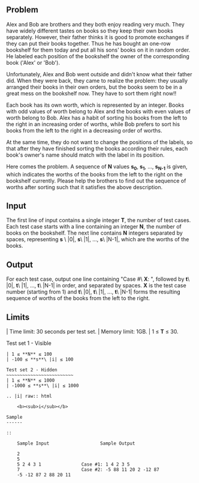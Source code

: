 Problem
-------
Alex and Bob are brothers and they both enjoy reading very much. They have widely different tastes on books so they keep their own books separately. However, their father thinks it is good to promote exchanges if they can put their books together. Thus he has bought an one-row bookshelf for them today and put all his sons' books on it in random order. He labeled each position of the bookshelf the owner of the corresponding book ('Alex' or 'Bob').

Unfortunately, Alex and Bob went outside and didn't know what their father did. When they were back, they came to realize the problem: they usually arranged their books in their own orders, but the books seem to be in a great mess on the bookshelf now. They have to sort them right now!!

Each book has its own worth, which is represented by an integer. Books with odd values of worth belong to Alex and the books with even values of worth belong to Bob. Alex has a habit of sorting his books from the left to the right in an increasing order of worths, while Bob prefers to sort his books from the left to the right in a decreasing order of worths.

At the same time, they do not want to change the positions of the labels, so that after they have finished sorting the books according their rules, each book's owner's name should match with the label in its position.

Here comes the problem. A sequence of **N** values **s<sub>0</sub>**, **s<sub>1</sub>**, ..., **s<sub>N-1</sub>** is given, which indicates the worths of the books from the left to the right on the bookshelf currently. Please help the brothers to find out the sequence of worths after sorting such that it satisfies the above description.

Input
-----
The first line of input contains a single integer **T**, the number of test
cases. Each test case starts with a line containing an integer **N**, the
number of books on the bookshelf. The next line contains **N** integers
separated by spaces, representing **s** \ |0|, **s**\ |1|, ..., **s**\ |N-1|,
which are the worths of the books.

Output
------
For each test case, output one line containing "Case #\ **X**: ", followed by
**t**\ |0|, **t**\ |1|, ..., **t**\ |N-1| in order, and separated by spaces.
**X** is the test case number (starting from 1) and **t**\ |0|, **t**\ |1|,
..., **t**\ |N-1| forms the resulting sequence of worths of the books from the
left to the right.

Limits
------
| Time limit: 30 seconds per test set.
| Memory limit: 1GB.
| 1 ≤ **T** ≤ 30.

Test set 1 - Visible
~~~~~~~~~~~~~~~~~~~~~~~~~~
| 1 ≤ **N** ≤ 100
| -100 ≤ **s**\ |i| ≤ 100

Test set 2 - Hidden
~~~~~~~~~~~~~~~~~~~~~~~~~
| 1 ≤ **N** ≤ 1000
| -1000 ≤ **s**\ |i| ≤ 1000

.. |i| raw:: html

    <b><sub>i</sub></b>

Sample
------

::

    Sample Input                   Sample Output

    2
    5
    5 2 4 3 1               Case #1: 1 4 2 3 5
    7                       Case #2: -5 88 11 20 2 -12 87
    -5 -12 87 2 88 20 11

